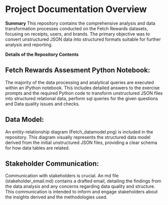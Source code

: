# Project Documentation Overview

**Summary**
This repository contains the comprehensive analysis and data transformation processes conducted on the Fetch Rewards datasets, focusing on receipts, users, and brands. 
The primary objective was to convert unstructured JSON data into structured formats suitable for further analysis and reporting.

**Details of the Repository Contents**
## Fetch Rewards Assesment Python Notebook: 
The majority of the data processing and analytical queries are executed within an iPython notebook. 
This includes detailed answers to the exercise prompts and the required Python code to transform unstructured JSON files into structured relational data, perform sql queries for the given questions and
Data quality issues and checks.

## Data Model: 
An entity-relationship diagram (Fetch_datamodel.png) is included in the repository. This diagram visually represents the structured data model derived from the initial unstructured JSON files, 
providing a clear schema for how data tables are related.

## Stakeholder Communication: 
Communication with stakeholders is crucial. An md file (stakeholder_email.md) contains a drafted email, detailing the findings from the data analysis and any concerns regarding data quality and structure. 
This communication is intended to inform and engage stakeholders about the insights derived and the methodologies used.
